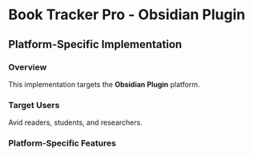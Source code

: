 # Book Tracker Pro - Obsidian Plugin

## Platform-Specific Implementation

### Overview
This implementation targets the **Obsidian Plugin** platform.

### Target Users
Avid readers, students, and researchers.

### Platform-Specific Features
